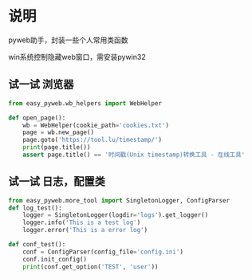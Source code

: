 # 说明
pyweb助手，封装一些个人常用类函数

win系统控制隐藏web窗口，需安装pywin32


## 试一试 浏览器
```python
from easy_pyweb.wb_helpers import WebHelper

def open_page():
    wb = WebHelper(cookie_path='cookies.txt')
    page = wb.new_page()
    page.goto('https://tool.lu/timestamp/')
    print(page.title())
    assert page.title() == '时间戳(Unix timestamp)转换工具 - 在线工具'
```

## 试一试 日志，配置类
```python
from easy_pyweb.more_tool import SingletonLogger, ConfigParser
def log_test():
    logger = SingletonLogger(logdir='logs').get_logger()
    logger.info('This is a test log')
    logger.error('This is a error log')

def conf_test():
    conf = ConfigParser(config_file='config.ini')
    conf.init_config()
    print(conf.get_option('TEST', 'user'))
```

